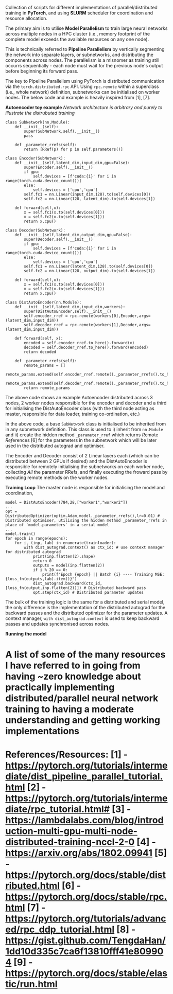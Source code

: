 Collection of scripts for different implementations of parallel/distributed training in **PyTorch**, and using **SLURM** scheduler for coordination and resource allocation.

The primary aim is to utilise **Model Parallelism** to train large neural networks across multiple nodes in a HPC cluster (i.e., memory footprint of the complete model exceeds the available resources on any one node). 

This is technically referred to **Pipeline Parallelism** by vertically segmenting the network into separate layers, or subnetworks, and distributing the components across nodes. The parallelism is a misnomer as training still occurrs sequentially - each node must wait for the previous node's output before beginning its forward pass. 

The key to Pipeline Parallelism using PyTorch is distributed communication via the `torch.distributed.rpc` API. Using `rpc.remote` within a superclass (i.e., whole network) definition, subnetworks can be initialised on worker nodes. The below code and example is heavily inspired from [1], [7].

**Autoencoder toy example**
_Network architecture is arbitrary and purely to illustrate the distrubuted training_ 

```
class SubNetwork(nn.Module):
    def __init__(self):
        super(SubNetwork,self).__init__()
        pass

    def _parameter_rrefs(self):
        return [RRef(p) for p in self.parameters()]

class Encoder(SubNetwork):
    def __init__(self,latent_dim,input_dim,gpu=False):
        super(Encoder,self).__init__()
        if gpu:
            self.devices = [f'cuda:{i}' for i in range(torch.cuda.device_count())]
        else:
            self.devices = ['cpu','cpu']
        self.fc1 = nn.Linear(input_dim,128).to(self.devices[0])
        self.fc2 = nn.Linear(128, latent_dim).to(self.devices[1])
    
    def forward(self,x):
        x = self.fc1(x.to(self.devices[0]))
        x = self.fc2(x.to(self.devices[1]))
        return x.cpu()

class Decoder(SubNetwork):
    def __init__(self,latent_dim,output_dim,gpu=False):
        super(Decoder,self).__init__()
        if gpu:
            self.devices = [f'cuda:{i}' for i in range(torch.cuda.device_count())]
        else:
            self.devices = ['cpu','cpu']
        self.fc1 = nn.Linear(latent_dim,128).to(self.devices[0])
        self.fc2 = nn.Linear(128, output_dim).to(self.devices[1])
    
    def forward(self,x):
        x = self.fc1(x.to(self.devices[0]))
        x = self.fc2(x.to(self.devices[1]))
        return x.cpu()

class DistAutoEncoder(nn.Module):
    def __init__(self,latent_dim,input_dim,workers):
        super(DistAutoEncoder,self).__init__()
        self.encoder_rref = rpc.remote(workers[0],Encoder,args=(latent_dim,input_dim))
        self.decoder_rref = rpc.remote(workers[1],Decoder,args=(latent_dim,input_dim))

    def forward(self, x):
        encoded = self.encoder_rref.to_here().forward(x)
        decoded = self.decoder_rref.to_here().forward(encoded)
        return decoded

    def _parameter_rrefs(self):
        remote_params = []
        remote_params.extend(self.encoder_rref.remote()._parameter_rrefs().to_here())
        remote_params.extend(self.decoder_rref.remote()._parameter_rrefs().to_here())
        return remote_params

```

The above code shows an example Autoencoder distributed across 3 nodes, 2 worker nodes responsible for the encoder and decoder and a third for initialising the DistAutoEncoder class (with the third node acting as master, responsible for data loader, training co-ordination, etc.) 

In the above code, a base `SubNetwork` class is initialised to be inherited from in any subnetwork definition. This class is used to i) inherit from `nn.Module` and ii) create the hidden method `_parameter_rref` which returns *R*emote *Ref*erences [6] for the parameters in the subnetwork which will be later used in the distributed autograd and optimiser. 

The Encoder and Decoder consist of 2 Linear layers each (which can be distributed between 2 GPUs if desired) and the DistAutoEncoder is responsible for remotely initialising the subnetworks on each worker node, collecting *All* the parameter RRefs, and finally executing the froward pass by executing remote methods on the worker nodes. 

**Training Loop** 
The master node is responsible for initialising the model and coordination, 

```
model = DistAutoEncoder(784,28,["worker1","worker2"])
...
opt = DistributedOptimizer(optim.Adam,model._parameter_rrefs(),lr=0.01) # Distributed optimiser, utilising the hidden method _parameter_rrefs in place of `model.parameters` in a serial model
...
model.train()
for epoch in range(epochs):
    for i, (inp, lab) in enumerate(trainloader):
        with dist_autograd.context() as ctx_id: # use context manager for distributed autograd 
            print(inp.flatten(2).shape)
            return 0
            outputs = model(inp.flatten(2))
            if i % 20 == 0:
                print(f"Epoch {epoch} || Batch {i} ---- Training MSE: {loss_fn(outputs,lab).item()}")
            dist_autograd.backward(ctx_id, [loss_fn(output,inp.flatten(2))]) # Distributed backward pass
            opt.step(ctx_id) # Distributed parameter updates
```

The bulk of the training logic is the same for a distributed and serial model, the only difference is the implementation of the distributed autograd for the backward passes and the distributed optimizer for the parameter updates. A context manager, `with dist_autograd.context` is used to keep backward passes and updates synchronised across nodes. 

**Running the model**


A list of some of the many resources I have referred to in going from having ~zero knowledge about practically implementing distributed/parallel neural network training to having a moderate understanding and getting working implementations
=================================================================================================================================================
References/Resources:
[1] - https://pytorch.org/tutorials/intermediate/dist_pipeline_parallel_tutorial.html
[2] - https://pytorch.org/tutorials/intermediate/rpc_tutorial.html#
[3] - https://lambdalabs.com/blog/introduction-multi-gpu-multi-node-distributed-training-nccl-2-0
[4] - https://arxiv.org/abs/1802.09941
[5] - https://pytorch.org/docs/stable/distributed.html
[6] - https://pytorch.org/docs/stable/rpc.html
[7] - https://pytorch.org/tutorials/advanced/rpc_ddp_tutorial.html
[8] - https://gist.github.com/TengdaHan/1dd10d335c7ca6f13810fff41e809904
[9] - https://pytorch.org/docs/stable/elastic/run.html
=================================================================================================================================================

